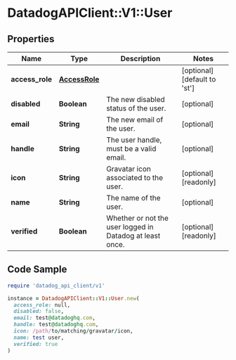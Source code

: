 # DatadogAPIClient::V1::User

## Properties

| Name | Type | Description | Notes |
| ---- | ---- | ----------- | ----- |
| **access_role** | [**AccessRole**](AccessRole.md) |  | [optional][default to &#39;st&#39;] |
| **disabled** | **Boolean** | The new disabled status of the user. | [optional] |
| **email** | **String** | The new email of the user. | [optional] |
| **handle** | **String** | The user handle, must be a valid email. | [optional] |
| **icon** | **String** | Gravatar icon associated to the user. | [optional][readonly] |
| **name** | **String** | The name of the user. | [optional] |
| **verified** | **Boolean** | Whether or not the user logged in Datadog at least once. | [optional][readonly] |

## Code Sample

```ruby
require 'datadog_api_client/v1'

instance = DatadogAPIClient::V1::User.new(
  access_role: null,
  disabled: false,
  email: test@datadoghq.com,
  handle: test@datadoghq.com,
  icon: /path/to/matching/gravatar/icon,
  name: test user,
  verified: true
)
```

